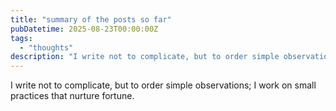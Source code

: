 ```yaml
---
title: "summary of the posts so far"
pubDatetime: 2025-08-23T00:00:00Z
tags:
  - "thoughts"
description: "I write not to complicate, but to order simple observations; I work on small practices that nurture fortune."
---
```


I write not to complicate, but to order simple observations; I work on small practices that nurture fortune.
